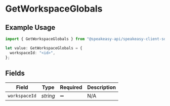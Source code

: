 # GetWorkspaceGlobals

## Example Usage

```typescript
import { GetWorkspaceGlobals } from "@speakeasy-api/speakeasy-client-sdk-typescript/sdk/models/operations";

let value: GetWorkspaceGlobals = {
  workspaceId: "<id>",
};
```

## Fields

| Field              | Type               | Required           | Description        |
| ------------------ | ------------------ | ------------------ | ------------------ |
| `workspaceId`      | *string*           | :heavy_minus_sign: | N/A                |